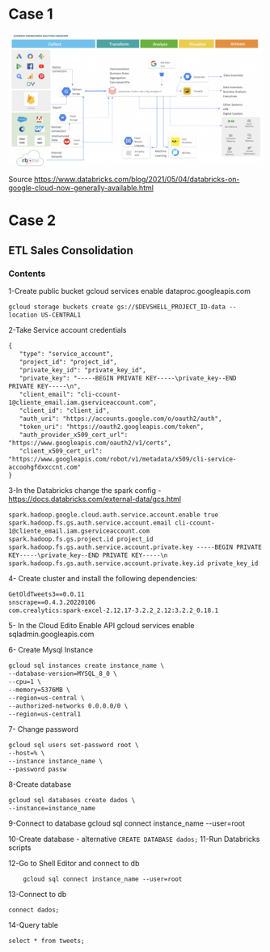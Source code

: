 # Case 1

![alt text](https://github.com/patrika1979/data_ingestion_transformation/blob/main/on-premises_gcp.png)

Source https://www.databricks.com/blog/2021/05/04/databricks-on-google-cloud-now-generally-available.html

# Case 2

## ETL Sales Consolidation

### Contents

1-Create public bucket
	gcloud services enable dataproc.googleapis.com
	
	gcloud storage buckets create gs://$DEVSHELL_PROJECT_ID-data --location US-CENTRAL1


2-Take Service account credentials
```
{
   "type": "service_account",
   "project_id": "project_id",
   "private_key_id": "private_key_id",
   "private_key": "-----BEGIN PRIVATE KEY-----\private_key--END PRIVATE KEY-----\n",
   "client_email": "cli-ccount-1@cliente_email.iam.gserviceaccount.com",
   "client_id": "client_id",
   "auth_uri": "https://accounts.google.com/o/oauth2/auth",
   "token_uri": "https://oauth2.googleapis.com/token",
   "auth_provider_x509_cert_url": "https://www.googleapis.com/oauth2/v1/certs",
   "client_x509_cert_url": "https://www.googleapis.com/robot/v1/metadata/x509/cli-service-accoohgfdxxccnt.com"
}
```
3-In the Databricks change the spark config - https://docs.databricks.com/external-data/gcs.html
```
spark.hadoop.google.cloud.auth.service.account.enable true
spark.hadoop.fs.gs.auth.service.account.email cli-ccount-1@cliente_email.iam.gserviceaccount.com
spark.hadoop.fs.gs.project.id project_id
spark.hadoop.fs.gs.auth.service.account.private.key -----BEGIN PRIVATE KEY-----\private_key--END PRIVATE KEY-----\n
spark.hadoop.fs.gs.auth.service.account.private.key.id private_key_id
```
4- Create cluster and install the following dependencies:
	
	GetOldTweets3==0.0.11
	snscrape==0.4.3.20220106
	com.crealytics:spark-excel-2.12.17-3.2.2_2.12:3.2.2_0.18.1
	
5- In the Cloud Edito Enable API
	gcloud services enable sqladmin.googleapis.com
	
6- Create Mysql Instance

	gcloud sql instances create instance_name \
	--database-version=MYSQL_8_0 \
	--cpu=1 \
	--memory=5376MB \
	--region=us-central \
	--authorized-networks 0.0.0.0/0 \
	--region=us-central1
	
7- Change password
	
	gcloud sql users set-password root \
	--host=% \
	--instance instance_name \
	--password passw
	
8-Create database
	
	gcloud sql databases create dados \
	--instance=instance_name

9-Connect to database
	gcloud sql connect instance_name --user=root 

10-Create database - alternative
	```
	CREATE DATABASE dados;
	```
11-Run Databricks scripts

12-Go to Shell Editor and connect to db
```
	gcloud sql connect instance_name --user=root
```	
13-Connect to db

	connect dados;

14-Query table

	select * from tweets;
